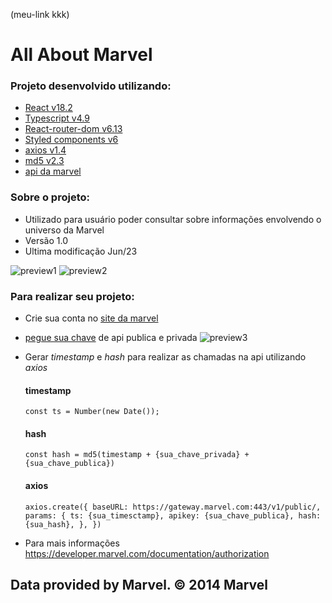 (meu-link kkk)
# All About Marvel
### Projeto desenvolvido utilizando:

- [React v18.2](https://facebook.github.io/create-react-app/docs/getting-started)
- [Typescript v4.9](https://www.typescriptlang.org/)
- [React-router-dom v6.13](https://reactrouter.com/en/main)
- [Styled components v6](https://styled-components.com/)
- [axios v1.4](https://axios-http.com/ptbr/docs/intro)
- [md5 v2.3](https://www.md5hashgenerator.com/)
- [api da marvel](https://developer.marvel.com/docs)

### Sobre o projeto:

- Utilizado para usuário poder consultar sobre informações envolvendo o universo da Marvel
- Versão 1.0
- Ultima modificação Jun/23

![preview1](https://github.com/TonyFilgueiras/marvel_project/assets/101405712/adc54749-2c4d-460f-b42f-46f5fbe89b0c)
![preview2](https://github.com/TonyFilgueiras/marvel_project/assets/101405712/92f478e5-4c8d-41dd-a0a2-4d791bd3cd98)


### Para realizar seu projeto:

- Crie sua conta no [site da marvel](https://developer.marvel.com/)
- [pegue sua chave](https://developer.marvel.com/account) de api publica e privada
![preview3](https://github.com/TonyFilgueiras/marvel_project/assets/101405712/c81965db-29fa-485a-a9b5-af382b547193)
- Gerar _timestamp_ e _hash_ para realizar as chamadas na api utilizando _axios_
  #### timestamp
  `const ts = Number(new Date());`
  #### hash
  `const hash = md5(timestamp + {sua_chave_privada} + {sua_chave_publica})`
  #### axios
  `axios.create({
    baseURL: https://gateway.marvel.com:443/v1/public/, 
    params: {
        ts: {sua_timesctamp},
        apikey: {sua_chave_publica},
        hash: {sua_hash},
        },
})`


 - Para mais informações https://developer.marvel.com/documentation/authorization


## Data provided by Marvel. © 2014 Marvel
